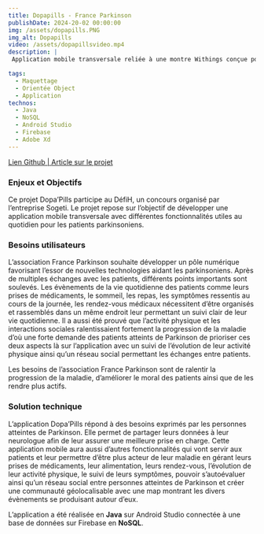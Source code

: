 ```yaml
---
title: Dopapills - France Parkinson
publishDate: 2024-20-02 00:00:00
img: /assets/dopapills.PNG
img_alt: Dopapills
video: /assets/dopapillsvideo.mp4
description: |
 Application mobile transversale reliée à une montre Withings conçue pour motiver au quotidient les patients atteints de Parkinson.

tags:
  - Maquettage
  - Orientée Object
  - Application
technos:
  - Java
  - NoSQL
  - Android Studio
  - Firebase
  - Adobe Xd
---
```

<a  href="https://github.com/Rokayia/Dopapill.git">Lien Github | </a>
<a  href="https://www.lemondeinformatique.fr/actualites/lire-defi-h-2019-les-projets-dopapills-graphy-et-play-to-heal-recompenses-75166.html">Article sur le projet</a>

###  Enjeux et Objectifs 
<div>Ce projet Dopa’Pills participe au DéfiH, un concours organisé par l’entreprise Sogeti. Le projet repose
sur l’objectif de développer une application mobile transversale avec différentes fonctionnalités utiles
au quotidien pour les patients parkinsoniens.</div>


###  Besoins utilisateurs
L’association France Parkinson souhaite développer un pôle numérique favorisant l’essor de nouvelles technologies aidant les parkinsoniens. Après de multiples échanges avec les patients, différents points importants sont soulevés. Les évènements de la vie quotidienne des patients comme leurs prises de médicaments, le sommeil, les repas, les symptômes ressentis au cours de la journée, les rendez-vous médicaux nécessitent d’être organisés et rassemblés dans un même endroit leur permettant un suivi clair de leur vie quotidienne. Il a aussi été prouvé que l’activité physique et les interactions sociales ralentissaient fortement la progression de la maladie d’où une forte demande des patients atteints de Parkinson de prioriser ces deux aspects là sur l’application avec un suivi de l’évolution de leur activité physique ainsi qu’un réseau social permettant les échanges entre patients.

Les besoins de l’association France Parkinson sont de ralentir la progression de la maladie, d’améliorer
le moral des patients ainsi que de les rendre plus actifs.


###  Solution technique
L’application Dopa’Pills répond à des besoins exprimés par les personnes atteintes de Parkinson. Elle permet de partager leurs données à leur neurologue afin de leur assurer une meilleure prise en charge. Cette application mobile aura aussi d’autres fonctionnalités qui vont servir aux patients et leur permettre d’être plus acteur de leur maladie en gérant leurs prises de médicaments, leur alimentation, leurs rendez-vous, l’évolution de leur activité physique, le suivi de leurs symptômes, pouvoir s’autoévaluer ainsi qu’un réseau social entre personnes atteintes de Parkinson et créer une communauté géolocalisable avec une map montrant les divers évènements se produisant autour d’eux. 

L’application a été réalisée en <strong>Java</strong> sur Android Studio connectée à une base de données sur Firebase en <strong>NoSQL</strong>.



